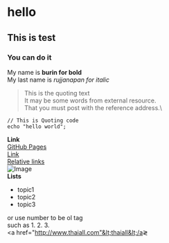 # hello
## This is test
### You can do it
My name is **burin for bold** \
My last name is *rujjanapan for italic* <br/>
>This is the quoting text  
>It may be some words from external resource.  
>That you must post with the reference address.\
```
// This is Quoting code
echo "hello world";
```
**Link**  
[GitHub Pages](https://pages.github.com/)  
[Link](http://www.thaiall.com/web2/github.htm)  
[Relative links](test/readme.md)  
![Image](http://www.thaiall.com/me/picme.jpg)  <br/>
**Lists**
- topic1
- topic2
- topic3
  
or use number to be ol tag  \
such as 1. 2. 3. \
&lt;a href="http://www.thaiall.com"&lt;thaiall&lt;/a&gl;

